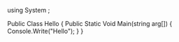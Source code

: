 using System ;

Public Class Hello
{
Public Static Void Main(string arg[])
{
Console.Write("Hello");
}
}
